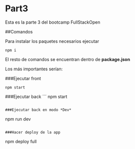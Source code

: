 # Part3
 
Esta es la parte 3 del bootcamp FullStackOpen

##Comandos

Para instalar los paquetes necesarios ejecutar 
```
npm i
````

El resto de comandos se encuentran dentro de **package.json**

Los más importantes serían: 

###Ejecutar front
```
npm start
```

###Ejecutar back
´´´
npm start
```

###Ejecutar back en modo *Dev*
```
npm run dev
```

###Hacer deploy de la app
```
npm deploy full
```
